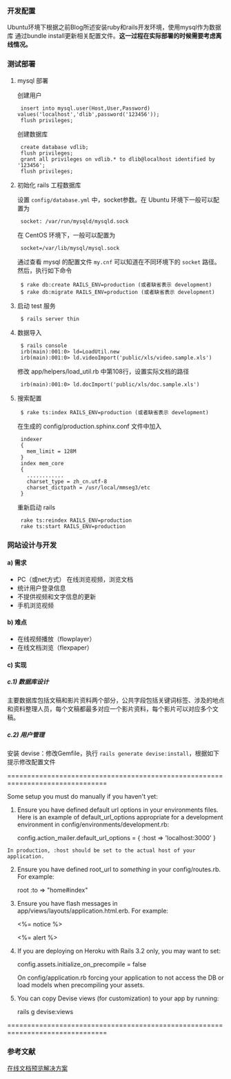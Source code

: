 
### 开发配置
Ubuntu环境下根据之前Blog所述安装ruby和rails开发环境，使用mysql作为数据库
通过bundle install更新相关配置文件。**这一过程在实际部署的时候需要考虑离线情况。**

### 测试部署
1. mysql 部署

    创建用户

        insert into mysql.user(Host,User,Password) values('localhost','dlib',password('123456'));
        flush privileges;
        
    创建数据库

        create database vdlib;
        flush privileges;
        grant all privileges on vdlib.* to dlib@localhost identified by '123456';
        flush privileges;

2. 初始化 rails 工程数据库

    设置 `config/database.yml` 中，socket参数。在 Ubuntu 环境下一般可以配置为
    
        socket: /var/run/mysqld/mysqld.sock
    
    在 CentOS 环境下，一般可以配置为
    
        socket=/var/lib/mysql/mysql.sock
        
    通过查看 mysql 的配置文件 `my.cnf` 可以知道在不同环境下的 `socket` 路径。然后，执行如下命令

        $ rake db:create RAILS_ENV=production (或者缺省表示 development)
        $ rake db:migrate RAILS_ENV=production (或者缺省表示 development)

3. 启动 test 服务

        $ rails server thin

4. 数据导入

        $ rails console
        irb(main):001:0> ld=LoadUtil.new
        irb(main):001:0> ld.videoImport('public/xls/video.sample.xls')

    修改 app/helpers/load_util.rb 中第108行，设置实际文档的路径

        irb(main):001:0> ld.docImport('public/xls/doc.sample.xls')

5. 搜索配置

        $ rake ts:index RAILS_ENV=production (或者缺省表示 development)
        
    在生成的 config/production.sphinx.conf 文件中加入
    
        indexer
        {
          mem_limit = 128M
        }
        index mem_core
        {
          ............
          charset_type = zh_cn.utf-8
          charset_dictpath = /usr/local/mmseg3/etc
        } 
    
    重新启动 rails 
    
        rake ts:reindex RAILS_ENV=production
        rake ts:start RAILS_ENV=production
    
### 网站设计与开发

#### a) 需求
* PC（或net方式） 在线浏览视频，浏览文档
* 统计用户登录信息
* 不提供视频和文字信息的更新
* 手机浏览视频
 
#### b) 难点
* 在线视频播放（flowplayer）
* 在线文档浏览（flexpaper）

#### c) 实现

##### c.1) 数据库设计

主要数据库包括文稿和影片资料两个部分，公共字段包括关键词标签、涉及的地点和资料整理人员，每个文稿都最多对应一个影片资料，每个影片可以对应多个文稿。

##### c.2) 用户管理

安装 devise：修改Gemfile，执行 `rails generate devise:install`，根据如下提示修改配置文件

===============================================================================

Some setup you must do manually if you haven't yet:

  1. Ensure you have defined default url options in your environments files. Here 
     is an example of default_url_options appropriate for a development environment 
     in config/environments/development.rb:

        config.action_mailer.default_url_options = { :host => 'localhost:3000' }

    In production, :host should be set to the actual host of your application.

  2. Ensure you have defined root_url to *something* in your config/routes.rb.
     For example:

       root :to => "home#index"

  3. Ensure you have flash messages in app/views/layouts/application.html.erb.
     For example:

       <p class="notice"><%= notice %></p>
       <p class="alert"><%= alert %></p>

  4. If you are deploying on Heroku with Rails 3.2 only, you may want to set:

       config.assets.initialize_on_precompile = false

     On config/application.rb forcing your application to not access the DB
     or load models when precompiling your assets.

  5. You can copy Devise views (for customization) to your app by running:

       rails g devise:views

===============================================================================

 
### 参考文献

[在线文档预览解决方案][1]

[1]:http://hi.baidu.com/zchengqi/item/b981178146fa5ffcd1f8cd68

